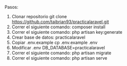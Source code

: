 Pasos:
1. Clonar repositorio 
    git clone https://github.com/taibrian93/practicalaravel.git
2. Correr el siguiente comando:
    composer install
3. Correr el siguiente comando:
    php artisan key:generate
4. Crear base de datos: 
    practicalaravel
5. Copiar .env.example
    cp .env.example .env
6. Modificar .env
    DB_DATABASE=practicalaravel
7. Correr el siguiente comando:
    php artisan migrate
8. Correr el siguiente comando:
    php artisan serve
